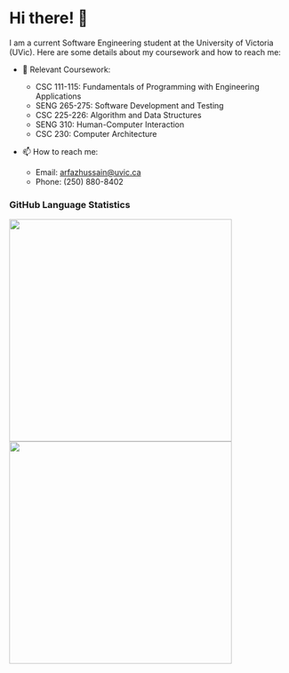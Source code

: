 # Hi there! 👋

I am a current Software Engineering student at the University of Victoria (UVic). Here are some details about my coursework and how to reach me:

- 🌱 Relevant Coursework:

  - CSC 111-115: Fundamentals of Programming with Engineering Applications
  - SENG 265-275: Software Development and Testing
  - CSC 225-226: Algorithm and Data Structures
  - SENG 310: Human-Computer Interaction
  - CSC 230: Computer Architecture
- 📫 How to reach me:

  - Email: arfazhussain@uvic.ca
  - Phone: (250) 880-8402

### GitHub Language Statistics

<img src="https://github-readme-stats.vercel.app/api/top-langs?username=zluvsand&layout=compact&theme=algolia&show_icons=true" width="400">
<img src="https://github-readme-stats.vercel.app/api?username=arfazhxss&theme=algolia&show_icons=true" width="400">


<!---
arfazhuss/arfazhuss is a ✨ special ✨ repository because its `README.md` (this file) appears on your GitHub profile.
You can click the Preview link to take a look at your changes.
--->

